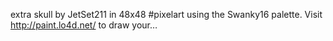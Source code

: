 extra skull by JetSet211 in 48x48 #pixelart using the Swanky16 palette. Visit http://paint.lo4d.net/ to draw your… 